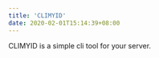 ```yaml
---
title: 'CLIMYID'
date: 2020-02-01T15:14:39+08:00
---
```


CLIMYID is a simple cli tool for your server. 
